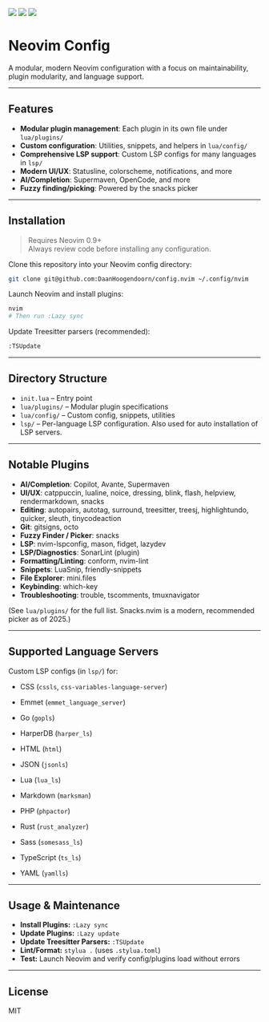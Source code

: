<a href="https://dotfyle.com/DaanHoogendoorn/confignvim"><img src="https://dotfyle.com/DaanHoogendoorn/confignvim/badges/plugins?style=flat" /></a>
<a href="https://dotfyle.com/DaanHoogendoorn/confignvim"><img src="https://dotfyle.com/DaanHoogendoorn/confignvim/badges/leaderkey?style=flat" /></a>
<a href="https://dotfyle.com/DaanHoogendoorn/confignvim"><img src="https://dotfyle.com/DaanHoogendoorn/confignvim/badges/plugin-manager?style=flat" /></a>

# Neovim Config

A modular, modern Neovim configuration with a focus on maintainability, plugin modularity, and language support.

---

## Features

- **Modular plugin management**: Each plugin in its own file under `lua/plugins/`
- **Custom configuration**: Utilities, snippets, and helpers in `lua/config/`
- **Comprehensive LSP support**: Custom LSP configs for many languages in `lsp/`
- **Modern UI/UX**: Statusline, colorscheme, notifications, and more
- **AI/Completion**: Supermaven, OpenCode, and more
- **Fuzzy finding/picking**: Powered by the snacks picker

---

## Installation

> Requires Neovim 0.9+  
> Always review code before installing any configuration.

Clone this repository into your Neovim config directory:

```sh
git clone git@github.com:DaanHoogendoorn/config.nvim ~/.config/nvim
```

Launch Neovim and install plugins:

```sh
nvim
# Then run :Lazy sync
```

Update Treesitter parsers (recommended):

```sh
:TSUpdate
```

---

## Directory Structure

- `init.lua` – Entry point
- `lua/plugins/` – Modular plugin specifications
- `lua/config/` – Custom config, snippets, utilities
- `lsp/` – Per-language LSP configuration. Also used for auto installation of LSP servers.

---

## Notable Plugins

- **AI/Completion**: Copilot, Avante, Supermaven
- **UI/UX**: catppuccin, lualine, noice, dressing, blink, flash, helpview, rendermarkdown, snacks
- **Editing**: autopairs, autotag, surround, treesitter, treesj, highlightundo, quicker, sleuth, tinycodeaction
- **Git**: gitsigns, octo
- **Fuzzy Finder / Picker**: snacks
- **LSP**: nvim-lspconfig, mason, fidget, lazydev
- **LSP/Diagnostics**: SonarLint (plugin)
- **Formatting/Linting**: conform, nvim-lint
- **Snippets**: LuaSnip, friendly-snippets
- **File Explorer**: mini.files
- **Keybinding**: which-key
- **Troubleshooting**: trouble, tscomments, tmuxnavigator

(See `lua/plugins/` for the full list. Snacks.nvim is a modern, recommended picker as of 2025.)

---

## Supported Language Servers

Custom LSP configs (in `lsp/`) for:

- CSS (`cssls`, `css-variables-language-server`)
- Emmet (`emmet_language_server`)
- Go (`gopls`)
- HarperDB (`harper_ls`)
- HTML (`html`)
- JSON (`jsonls`)
- Lua (`lua_ls`)
- Markdown (`marksman`)
- PHP (`phpactor`)
- Rust (`rust_analyzer`)
- Sass (`somesass_ls`)

- TypeScript (`ts_ls`)
- YAML (`yamlls`)

---

## Usage & Maintenance

- **Install Plugins:** `:Lazy sync`
- **Update Plugins:** `:Lazy update`
- **Update Treesitter Parsers:** `:TSUpdate`
- **Lint/Format:** `stylua .` (uses `.stylua.toml`)
- **Test:** Launch Neovim and verify config/plugins load without errors

---

## License

MIT
